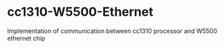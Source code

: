 # cc1310-W5500-Ethernet
Implementation of communication between cc1310 processor and W5500 ethernet chip
